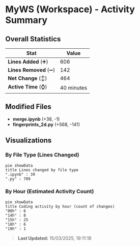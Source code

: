 # MyWS (Workspace) - Activity Summary 

## Overall Statistics

| Stat                   | Value                                                             |
| ---------------------- | ----------------------------------------------------------------- |
| **Lines Added** (➕)   | 606                                          |
| **Lines Removed** (➖) | 142                                        |
| **Net Change** (↕)    | 464                |
| **Active Time** (⌚)   | 40 minutes |


## Modified Files
- **merge.ipynb** (+38, -1)
- **fingerprints_2d.py** (+568, -141)

## Visualizations

### By File Type (Lines Changed)

```mermaid
pie showData
title Lines changed by file type
".ipynb" : 39
".py" : 709
```

### By Hour (Estimated Activity Count)

```mermaid
pie showData
title Coding activity by hour (count of changes)
"00h" : 6
"14h" : 8
"15h" : 25
"18h" : 6
"19h" : 1
```


> **Last Updated:** 15/03/2025, 19:11:18